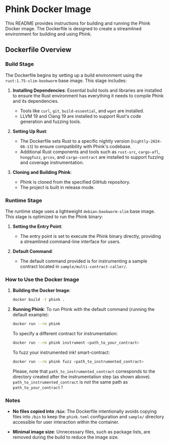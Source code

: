 # Phink Docker Image

This README provides instructions for building and running the Phink Docker image. The Dockerfile is designed to create a streamlined environment for
building and using Phink.

## Dockerfile Overview

### Build Stage

The Dockerfile begins by setting up a build environment using the `rust:1.75-slim-bookworm` base image. This stage
includes:

1. **Installing Dependencies**: Essential build tools and libraries are installed to ensure the Rust environment has
   everything it needs to compile Phink and its dependencies.
    - Tools like `curl`, `git`, `build-essential`, and `wget` are installed.
    - LLVM 19 and Clang 19 are installed to support Rust's code generation and fuzzing tools.

2. **Setting Up Rust**:
    - The Dockerfile sets Rust to a specific nightly version (`nightly-2024-08-13`) to ensure compatibility with Phink's
      codebase.
    - Additional Rust components and tools such as `rust-src`, `cargo-afl`, `honggfuzz`, `grcov`, and `cargo-contract`
      are installed to support fuzzing and coverage instrumentation.

3. **Cloning and Building Phink**:
    - Phink is cloned from the specified GitHub repository.
    - The project is built in release mode.

### Runtime Stage

The runtime stage uses a lightweight `debian:bookworm-slim` base image. This stage is optimized to run the Phink binary:

1. **Setting the Entry Point**:
    - The entry point is set to execute the Phink binary directly, providing a streamlined command-line interface for
      users.

2. **Default Command**:
    - The default command provided is for instrumenting a sample contract located in `sample/multi-contract-caller/`.

### How to Use the Docker Image

1. **Building the Docker Image**:
   ```bash
   docker build -t phink .
   ```

2. **Running Phink**:
   To run Phink with the default command (running the default example):
   ```bash
   docker run --rm phink
   ```

   To specify a different contract for instrumentation:
   ```bash
   docker run --rm phink instrument <path_to_your_contract>
   ```

   To fuzz your instrumented ink! smart-contract:
   ```bash
   docker run --rm phink fuzz <path_to_instrumented_contract>
   ```
   Please, note that `path_to_instrumented_contract` corresponds to the directory created after the instrumentation step (as shown above). `path_to_instrumented_contract` is *not* the same path as `path_to_your_contract` !

### Notes

- **No files copied into `/bin`**: The Dockerfile intentionally avoids copying files into `/bin` to keep the
  `phink.toml` configuration and `sample/` directory accessible for user interaction within the container.

- **Minimal image size**: Unnecessary files, such as package lists, are removed during the build to reduce the image
  size.